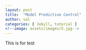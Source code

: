 ```yaml
---
layout: post
title:  "Model Predictive Control"
author: sal
categories: [ Jekyll, tutorial ]
<!--image: assets/images/5.jpg-->
---
```

This is for test
